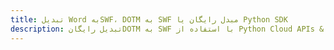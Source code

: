 ---title: تبدیل Word بهSWF، DOTM به SWF مبدل رایگان یا Python SDKdescription: تبدیل رایگانDOTM به SWF با استفاده از Python Cloud APIs & SDK. همچنین اسناد Microsoft Word و OpenOffice را در Cloud ایجاد، ویرایش و رندر کنید.---